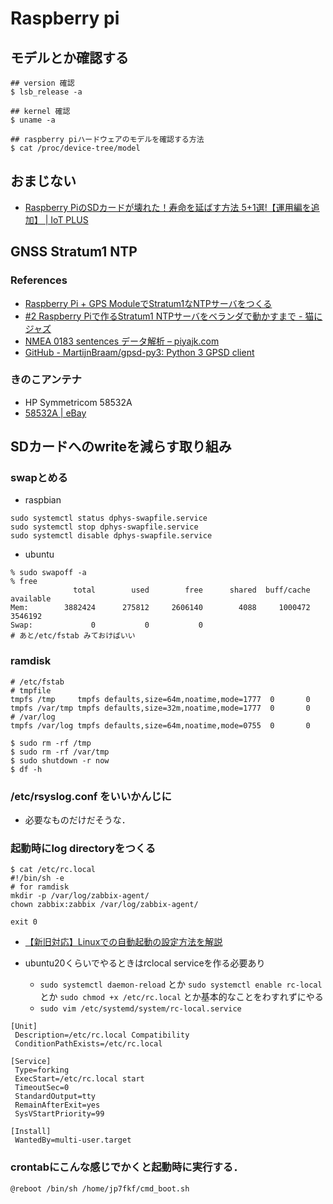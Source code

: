# Raspberry pi

## モデルとか確認する
```
## version 確認
$ lsb_release -a

## kernel 確認
$ uname -a

## raspberry piハードウェアのモデルを確認する方法
$ cat /proc/device-tree/model
```

## おまじない
- [Raspberry PiのSDカードが壊れた！寿命を延ばす方法 5+1選!【運用編を追加】 | IoT PLUS](https://iot-plus.net/make/raspi/extend-sdcard-lifetime-5plus1/)

## GNSS Stratum1 NTP

### References
- [Raspberry Pi + GPS ModuleでStratum1なNTPサーバをつくる](raspintp.html)
- [#2 Raspberry Piで作るStratum1 NTPサーバをベランダで動かすまで - 猫にジャズ](https://notchi.hatenablog.jp/entry/2019/05/06/165659)
- [NMEA 0183 sentences データ解析 – piyajk.com](https://piyajk.com/archives/302)
- [GitHub - MartijnBraam/gpsd-py3: Python 3 GPSD client](https://github.com/MartijnBraam/gpsd-py3)

### きのこアンテナ
- HP Symmetricom 58532A
- [58532A | eBay](https://www.ebay.com/sch/i.html?_from=R40&_trksid=m570.l1313&_nkw=58532A&_sacat=0&LH_TitleDesc=0&_osacat=0&_odkw=symmetricom+58532A&LH_TitleDesc=0)

## SDカードへのwriteを減らす取り組み

### swapとめる
- raspbian
```
sudo systemctl status dphys-swapfile.service
sudo systemctl stop dphys-swapfile.service
sudo systemctl disable dphys-swapfile.service
```
- ubuntu
```
% sudo swapoff -a
% free
              total        used        free      shared  buff/cache   available
Mem:        3882424      275812     2606140        4088     1000472     3546192
Swap:             0           0           0
# あと/etc/fstab みておけばいい
```

### ramdisk
```
# /etc/fstab
# tmpfile
tmpfs /tmp     tmpfs defaults,size=64m,noatime,mode=1777  0       0
tmpfs /var/tmp tmpfs defaults,size=32m,noatime,mode=1777  0       0
# /var/log
tmpfs /var/log tmpfs defaults,size=64m,noatime,mode=0755  0       0
```
```
$ sudo rm -rf /tmp
$ sudo rm -rf /var/tmp
$ sudo shutdown -r now
$ df -h
```

### /etc/rsyslog.conf をいいかんじに
- 必要なものだけだそうな．

### 起動時にlog directoryをつくる
```
$ cat /etc/rc.local
#!/bin/sh -e
# for ramdisk
mkdir -p /var/log/zabbix-agent/
chown zabbix:zabbix /var/log/zabbix-agent/

exit 0
```
- [【新旧対応】Linuxでの自動起動の設定方法を解説](https://eng-entrance.com/linux_startup)

- ubuntu20くらいでやるときはrclocal serviceを作る必要あり
  - `sudo systemctl daemon-reload` とか `sudo systemctl enable rc-local` とか `sudo chmod +x /etc/rc.local` とか基本的なことをわすれずにやる
  - `sudo vim /etc/systemd/system/rc-local.service`
```
[Unit]
 Description=/etc/rc.local Compatibility
 ConditionPathExists=/etc/rc.local

[Service]
 Type=forking
 ExecStart=/etc/rc.local start
 TimeoutSec=0
 StandardOutput=tty
 RemainAfterExit=yes
 SysVStartPriority=99

[Install]
 WantedBy=multi-user.target
```

### crontabにこんな感じでかくと起動時に実行する．
```
@reboot /bin/sh /home/jp7fkf/cmd_boot.sh
```
